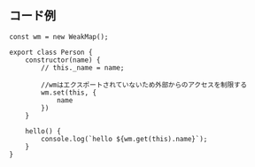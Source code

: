 ## コード例
    const wm = new WeakMap();
    
    export class Person {
        constructor(name) {
            // this._name = name;
    
            //wmはエクスポートされていないため外部からのアクセスを制限する
            wm.set(this, {
                name
            })
        }
    
        hello() {
            console.log(`hello ${wm.get(this).name}`);
        }
    }

